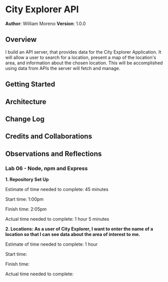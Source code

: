 # City Explorer API

**Author**: William Moreno
**Version**: 1.0.0

## Overview
I build an API server, that provides data for the City Explorer Application. It will allow a user to search for a location, present a map of the location's area, and information about the chosen location. This will be accomplished using data from APIs the server will fetch and manage.

## Getting Started

## Architecture

## Change Log



## Credits and Collaborations

## Observations and Reflections

### Lab 06 - Node, npm and Express

**1. Repository Set Up**

Estimate of time needed to complete:  45 minutes

Start time: 1:00pm

Finish time: 2:05pm

Actual time needed to complete: 1 hour 5 minutes

**2. Locations: As a user of City Explorer, I want to enter the name of a location so that I can see data about the area of interest to me.**

Estimate of time needed to complete:  1 hour

Start time:

Finish time:

Actual time needed to complete:
